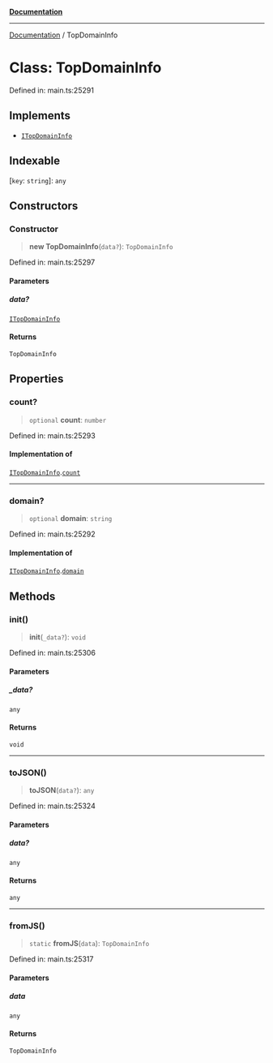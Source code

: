 [**Documentation**](../README.md)

***

[Documentation](../README.md) / TopDomainInfo

# Class: TopDomainInfo

Defined in: main.ts:25291

## Implements

- [`ITopDomainInfo`](../interfaces/ITopDomainInfo.md)

## Indexable

\[`key`: `string`\]: `any`

## Constructors

### Constructor

> **new TopDomainInfo**(`data?`): `TopDomainInfo`

Defined in: main.ts:25297

#### Parameters

##### data?

[`ITopDomainInfo`](../interfaces/ITopDomainInfo.md)

#### Returns

`TopDomainInfo`

## Properties

### count?

> `optional` **count**: `number`

Defined in: main.ts:25293

#### Implementation of

[`ITopDomainInfo`](../interfaces/ITopDomainInfo.md).[`count`](../interfaces/ITopDomainInfo.md#count)

***

### domain?

> `optional` **domain**: `string`

Defined in: main.ts:25292

#### Implementation of

[`ITopDomainInfo`](../interfaces/ITopDomainInfo.md).[`domain`](../interfaces/ITopDomainInfo.md#domain)

## Methods

### init()

> **init**(`_data?`): `void`

Defined in: main.ts:25306

#### Parameters

##### \_data?

`any`

#### Returns

`void`

***

### toJSON()

> **toJSON**(`data?`): `any`

Defined in: main.ts:25324

#### Parameters

##### data?

`any`

#### Returns

`any`

***

### fromJS()

> `static` **fromJS**(`data`): `TopDomainInfo`

Defined in: main.ts:25317

#### Parameters

##### data

`any`

#### Returns

`TopDomainInfo`
